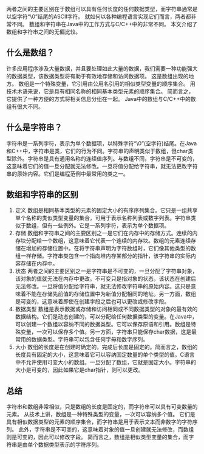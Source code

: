 两者之间的主要区别在于数组可以具有任何长度的任何数据类型，而字符串通常是以空字符“\0”结尾的ASCII字符。 就如何以各种编程语言实现它们而言，两者都非常不同。 数组和字符串在Java中的工作方式与C/C++中的非常不同。 本文介绍了数组和字符串之间的无偏比较。

## 什么是数组？

许多应用程序涉及大量数据，并且要处理如此大量的数据，我们需要一种功能强大的数据类型，该数据类型将有助于有效地存储和访问数据项。 这是数组出现的地方。 数组是一个特殊变量，它引用由公用名引用的相似类型变量的顺序集合。 用技术术语来说，它是具有相同名称的相同基本类型元素的顺序集合。 简而言之，它提供了一种方便的方式将相关信息分组在一起。 Java中的数组与C/C++中的数组有很大不同。

## 什么是字符串？

字符串是一系列字符，表示为单个数据项，以特殊字符“\0”(空字符)结尾。在Java和C++中，字符串是类，它们的行为不同。字符串的声明类似于数组，但char类型除外。字符串是具有通用名称的连续值序列。与数组不同，字符串是不可变的，这意味着它们的值一旦分配就无法修改。一旦将值分配给字符串，就无法更改字符串的原始内容。它们是编程范例中最常用的类之一。

## 数组和字符串的区别

1. 定义
   数组是相同基本类型的元素的固定大小的有序序列集合。它只是一组共享单个名称的类似类型变量的集合，可用于表示名称列表或数字列表。字符串类似于数组，但有一些例外。它是一系列字符，表示为单个数据项。
2. 存储
   数组和字符串之间的主要区别之一是它们在内存中的存储方式。连续的内存块分配给一个数组，这意味着它代表一个连续的内存块。数组的元素连续存储在增加的存储位置中。在将字符串声明为字符数组时，它们像其他类型的数组一样存储。字符串类包含一个指向堆内存某部分的指针，该字符串的实际内容存储在内存中。
3. 状态
   两者之间的主要区别之一是字符串是不可变的，一旦分配了字符串对象，该对象的值就无法在内存中更改。不可变只是指对象的状态，该状态在创建后无法修改。一旦将值分配给字符串，就无法修改字符串的原始内容。这只是意味着不能在存储先前值的存储位置中为新值分配相同的地址。另一方面，数组是可变的，这意味着即使在创建字段之后也可以更改或修改字段。
4. 数据类型
   数组是表示数据或存储和访问相同或不同数据类型的对象的最有效的数据结构。它们是动态创建的，可以分配给任何数据类型的变量。在Java中，可以创建一个数组以容纳不同的数据类型。它可以保存原语和引用。数组是特殊变量，一次可以保存多个值。另一方面，字符串只能保存char数据，这是最常用的数据类型。字符串可以包含任何字母和数字序列。
5. 大小
   数组的长度是在创建时确定的，完成后长度是固定的。简而言之，数组的长度具有固定的大小，这意味着它可以容纳固定数量的单个类型的值。C语言中不允许使用可变大小的数组。一旦分配了数组，它就是固定大小。字符串的大小是可变的，因此如果它是char指针，则可以更改。

## 总结

字符串和数组非常相似，只是数组的长度是固定的，而字符串可以具有可变数量的元素。 从技术上讲，数组是一种特殊类型的变量，一次可以容纳多个值。 它们是具有相似数据类型的元素的顺序集合，而字符串是用于表示文本而非数字的字符序列。 此外，字符串是不可变的，这意味着对象的值一旦创建就无法修改，而数组则是可变的，因此可以修改字段。 简而言之，数组是相似类型变量的集合，而字符串是由单个数据类型表示的字符序列。